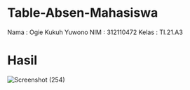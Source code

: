 # Table-Absen-Mahasiswa

Nama : Ogie Kukuh Yuwono
NIM : 312110472
Kelas : TI.21.A3

# Hasil 
![Screenshot (254)](https://user-images.githubusercontent.com/127408886/229820482-858bf001-57ba-4c8e-b8d1-c0782251b1b1.png)


